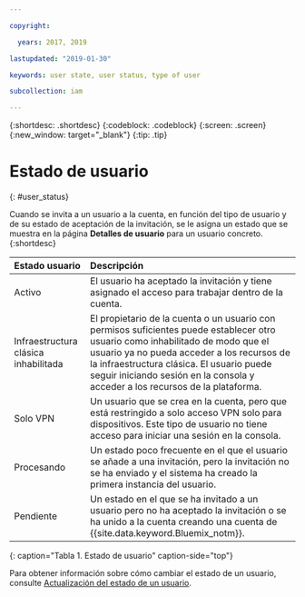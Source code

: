 ```yaml
---

copyright:

  years: 2017, 2019

lastupdated: "2019-01-30"

keywords: user state, user status, type of user

subcollection: iam

---
```


{:shortdesc: .shortdesc}
{:codeblock: .codeblock}
{:screen: .screen}
{:new_window: target="_blank"}
{:tip: .tip}


# Estado de usuario
{: #user_status}

Cuando se invita a un usuario a la cuenta, en función del tipo de usuario y de su estado de aceptación de la invitación, se le asigna un estado que se muestra en la página **Detalles de usuario** para un usuario concreto.
{:shortdesc}

| Estado usuario | Descripción |
|:-----------|:------------|
| Activo | El usuario ha aceptado la invitación y tiene asignado el acceso para trabajar dentro de la cuenta. |
| Infraestructura clásica inhabilitada | El propietario de la cuenta o un usuario con permisos suficientes puede establecer otro usuario como inhabilitado de modo que el usuario ya no pueda acceder a los recursos de la infraestructura clásica. El usuario puede seguir iniciando sesión en la consola y acceder a los recursos de la plataforma. |
| Solo VPN | Un usuario que se crea en la cuenta, pero que está restringido a solo acceso VPN solo para dispositivos. Este tipo de usuario no tiene acceso para iniciar una sesión en la consola.|
| Procesando | Un estado poco frecuente en el que el usuario se añade a una invitación, pero la invitación no se ha enviado y el sistema ha creado la primera instancia del usuario. |
| Pendiente | Un estado en el que se ha invitado a un usuario pero no ha aceptado la invitación o se ha unido a la cuenta creando una cuenta de {{site.data.keyword.Bluemix_notm}}. |
{: caption="Tabla 1. Estado de usuario" caption-side="top"}

Para obtener información sobre cómo cambiar el estado de un usuario, consulte [Actualización del estado de un usuario](/docs/iam?topic=iam-status#status).
